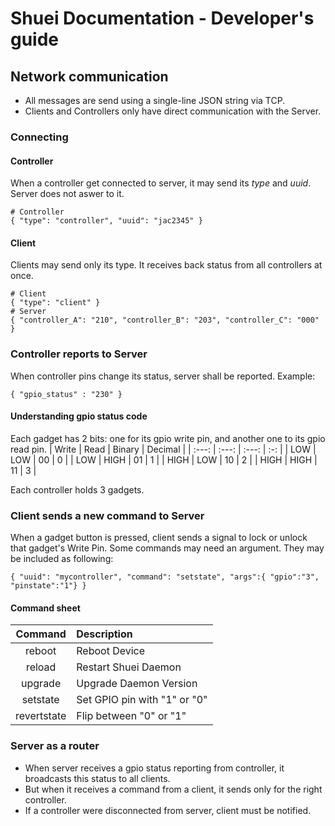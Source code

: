 # Shuei Documentation - Developer's guide
## Network communication
* All messages are send using a single-line JSON string via TCP.
* Clients and Controllers only have direct communication with the Server.
### Connecting
#### Controller
When a controller get connected to server, it may send its _type_ and _uuid_.
Server does not aswer to it.
```
# Controller
{ "type": "controller", "uuid": "jac2345" }
```
#### Client
Clients may send only its type. It receives back status from all controllers at once.
```
# Client
{ "type": "client" }
# Server
{ "controller_A": "210", "controller_B": "203", "controller_C": "000" }
```

### Controller reports to Server
When controller pins change its status, server shall be reported.
Example:
```
{ "gpio_status" : "230" }
```
#### Understanding gpio status code
Each gadget has 2 bits:
 one for its gpio write pin, and another one to its gpio read pin.
| Write | Read | Binary | Decimal |
| :---: | :---: | :---: | :-: |
| LOW | LOW | 00 | 0 |
| LOW | HIGH | 01 | 1 |
| HIGH | LOW | 10 | 2 |
| HIGH | HIGH | 11 | 3 |

Each controller holds 3 gadgets.
### Client sends a new command to Server
When a gadget button is pressed, client sends a signal to lock or unlock that gadget's Write Pin.
Some commands may need an argument.
They may be included as following:
```
{ "uuid": "mycontroller", "command": "setstate", "args":{ "gpio":"3", "pinstate":"1"} }
```
#### Command sheet
| Command	| Description |
| :--------:	| :---------- |
| reboot	| Reboot Device |
| reload	| Restart Shuei Daemon |
| upgrade	| Upgrade Daemon Version |
| setstate	| Set GPIO pin with "1" or "0" |
| revertstate | Flip between "0" or "1" |

### Server as a router
* When server receives a gpio status reporting from controller, it broadcasts this status to all clients.
* But when it receives a command from a client, it sends only for the right controller.
* If a controller were disconnected from server, client must be notified.
